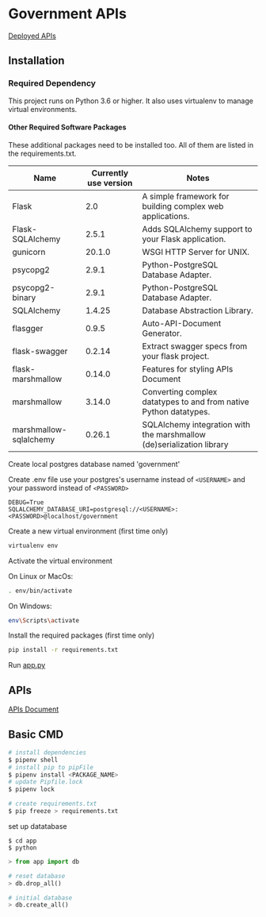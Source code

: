 # Government APIs

[Deployed APIs](https://wcg-apis.herokuapp.com/)

## Installation

### Required Dependency

This project runs on Python 3.6 or higher. It also uses virtualenv to manage virtual environments.

#### Other Required Software Packages

These additional packages need to be installed too. All of them are listed in the requirements.txt.

| Name                   | Currently use version | Notes                                                                 |
| ---------------------- | --------------------- | --------------------------------------------------------------------- |
| Flask                  | 2.0                   | A simple framework for building complex web applications.             |
| Flask-SQLAlchemy       | 2.5.1                 | Adds SQLAlchemy support to your Flask application.                    |
| gunicorn               | 20.1.0                | WSGI HTTP Server for UNIX.                                            |
| psycopg2               | 2.9.1                 | Python-PostgreSQL Database Adapter.                                   |
| psycopg2-binary        | 2.9.1                 | Python-PostgreSQL Database Adapter.                                   |
| SQLAlchemy             | 1.4.25                | Database Abstraction Library.                                         |
| flasgger               | 0.9.5                 | Auto-API-Document Generator.                                          |
| flask-swagger          | 0.2.14                | Extract swagger specs from your flask project.                        |
| flask-marshmallow      | 0.14.0                | Features for styling APIs Document                                    |
| marshmallow            | 3.14.0                | Converting complex datatypes to and from native Python datatypes.     |
| marshmallow-sqlalchemy | 0.26.1                | SQLAlchemy integration with the marshmallow (de)serialization library |

Create local postgres database named 'government'

Create .env file
use your postgres's username instead of `<USERNAME>` and your password instead of `<PASSWORD>`

```.env
DEBUG=True
SQLALCHEMY_DATABASE_URI=postgresql://<USERNAME>:<PASSWORD>@localhost/government
```

Create a new virtual environment (first time only)

```bash
virtualenv env
```

Activate the virtual environment

On Linux or MacOs:

```bash
. env/bin/activate
```

On Windows:

```bash
env\Scripts\activate
```

Install the required packages (first time only)

```bash
pip install -r requirements.txt
```

Run [app.py](app/app.py)

## APIs

[APIs Document](https://wcg-apis.herokuapp.com/api-doc/)

## Basic CMD

```zsh
# install dependencies
$ pipenv shell
# install pip to pipFile
$ pipenv install <PACKAGE_NAME>
# update Pipfile.lock
$ pipenv lock

# create requirements.txt
$ pip freeze > requirements.txt
```

set up datatabase

```
$ cd app
$ python
```

```python shell
> from app import db

# reset database
> db.drop_all()

# initial database
> db.create_all()
```
